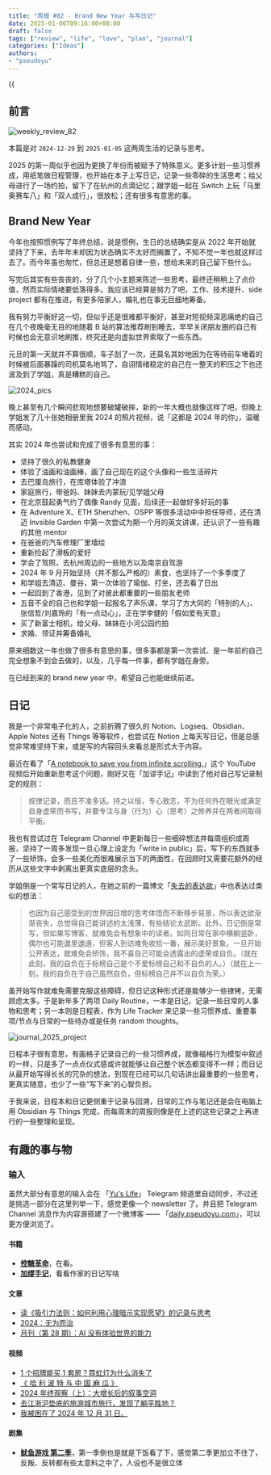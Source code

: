 ```yaml
---
title: "周报 #82 - Brand New Year 与写日记"
date: 2025-01-06T09:16:00+08:00
draft: false
tags: ["review", "life", "love", "plan", "journal"]
categories: ["Ideas"]
authors:
- "pseudoyu"
---
```


{{<audio src="audios/glimpse_of_us.mp3" caption="《Glimpse of Us》" >}}

## 前言

![weekly_review_82](https://image.pseudoyu.com/images/weekly_review_82.png)

本篇是对 `2024-12-29` 到 `2025-01-05` 这两周生活的记录与思考。

2025 的第一周似乎也因为更换了年份而被赋予了特殊意义。更多计划一些习惯养成，用纸笔做日程管理，也开始在本子上写日记，记录一些零碎的生活思考；给父母进行了一场约拍，留下了在杭州的点滴记忆；跟学姐一起在 Switch 上玩「马里奥赛车八」和「双人成行」，很放松；还有很多有意思的事。

## Brand New Year

今年也按照惯例写了年终总结，说是惯例，生日的总结确实是从 2022 年开始就坚持了下来，去年年末却因为状态确实不太好而搁置了，不知不觉一年也就这样过去了。而今年虽也匆忙，但总还是想着自律一些，想给未来的自己留下些什么。

写完后其实有些丧丧的，分了几个小主题来陈述一些思考，最终还稍稍上了点价值，然而实际情绪要低落得多。我应该已经算是努力了吧，工作、技术提升、side project 都有在推进，有更多陪家人，婚礼也在事无巨细地筹备。

我有努力平衡好这一切，但似乎还是很难都平衡好，甚至对短视频深恶痛绝的自己在几个夜晚毫无目的地随着 B 站的算法推荐刷到睡去，早早关闭朋友圈的自己有时候也会无意识地刷推，终究还是向虚拟世界索取了一些东西。

元旦的第一天就并不算很顺，车子刮了一次，还莫名其妙地因为在等待前车堵着的时候被后面暴躁的司机莫名地骂了，自诩情绪稳定的自己在一整天的积压之下也还波及到了学姐，真是糟糕的自己。

![2024_pics](https://image.pseudoyu.com/images/2024_pics.png)

晚上甚至有几个瞬间悲观地想要破罐破摔，新的一年大概也就像这样了吧，但晚上学姐发了几十张她相册里我 2024 的照片视频，说「这都是 2024 年的你」，温暖而感动。

其实 2024 年也尝试和完成了很多有意思的事：

- 坚持了很久的私教健身
- 体验了油画和油画棒，画了自己现在的这个头像和一些生活碎片
- 去巴厘岛旅行，在库塔体验了冲浪
- 家庭旅行，带爸妈、妹妹去内蒙玩/见学姐父母
- 在北京鼓起勇气约了偶像 Randy 见面，后续还一起做好多好玩的事
- 在 Adventure X、ETH Shenzhen、OSPP 等很多活动中中担任导师，还在清迈 Invsible Garden 中第一次尝试为期一个月的英文讲课，还认识了一些有趣的其他 mentor
- 在爸爸的汽车修理厂里墙绘
- 重新捡起了滑板的爱好
- 学会了驾照，去杭州周边的一些地方以及南京自驾游
- 2024 年 9 月开始坚持（并不那么严格的）素食，也坚持了一个多季度了
- 和学姐去清迈、曼谷，第一次体验了瑜伽、打坐，还去看了日出
- 一起回到了香港，见到了对彼此都重要的一些朋友老师
- 五音不全的自己也和学姐一起报名了声乐课，学习了方大同的「特别的人」、张信哲/刘嘉玲的「有一点动心」，正在学李健的「假如爱有天意」
- 买了新富士相机，给父母、妹妹在小河公园约拍
- 求婚、领证并筹备婚礼

原来细数这一年也做了很多有意思的事，很多事都是第一次尝试、是一年前的自己完全想象不到会去做的，以及，几乎每一件事，都有学姐在身旁。

在已经到来的 brand new year 中，希望自己也能继续前进。

## 日记

我是一个非常电子化的人，之前折腾了很久的 Notion、Logseq、Obsidian、Apple Notes 还有 Things 等等软件，也尝试在 Notion 上每天写日记，但是总感觉非常难坚持下来，或是写的内容回头来看总是形式大于内容。

最近在看了「[A notebook to save you from infinite scrolling.](https://www.youtube.com/watch?v=OmyfB513E1s)」这个 YouTube 视频后开始重新思考这个问题，刚好又在「加谬手记」中读到了他对自己写记录制定的规则：

> 规律记录，而且不准多话。持之以恒，专心致志，不为任何外在眼光或满足自身虚荣而书写，并要专注与身（行为）心（思考）之修养并在两者间取得平衡。

我也有尝试过在 Telegram Channel 中更新每日一些细碎想法并每周组织成周报，坚持了一周多发现一旦心理上设定为「write in public」后，写下的东西就多了一些矫饰，会多一些美化而很难展示当下的两面性，在回顾时又需要花额外的经历从这些文字中剥离出更真实底层的念头。

学姐倒是一个常写日记的人，在她之前的一篇博文「[失去的表达欲](https://www.boyilu.com/lost-desire-to-express)」中也表达过类似的想法：

> 也因为自己感受到的世界因日增的思考体悟而不断移步易景，所以表达欲渐渐丧失，总觉得自己能讲述的太浅薄，有些结论太武断。此外，日记倒是常写，但如果写博客，就难免会有想象中的读者。如同日常在家中横躺竖卧，偶尔也可能邋里邋遢，但客人到访难免收拾一番，展示美好景象。一旦开始公开表达，就难免会矫饰，我不喜自己可能会透露出的虚荣或自负。（就在此刻，我的自负在于标榜自己是个不爱标榜自己和不自负的人。）（就在上一刻，我的自负在于自己虽然自负，但标榜自己并不以自负为荣。）

虽开始写作就难免需要克服这些障碍，但日记这种形式还是能够少一些镣铐，无需顾虑太多。于是新年多了两项 Daily Routine，一本是日记，记录一些日常的人事物和思考；另一本则是日程表，作为 Life Tracker 来记录一些习惯养成、重要事项/节点与日常的一些待办或是任务 random thoughts。

![journal_2025_project](https://image.pseudoyu.com/images/journal_2025_project.png)

日程本子很有意思，有画格子记录自己的一些习惯养成，就像福格行为模型中叙述的一样，只是多了一点点仪式感或许就能够让自己整个状态都变得不一样；而日记从最开始写得长长的冗杂的想法，到现在已经可以几句话讲出最重要的一些思考，更真实随意，也少了一些“写下来”的心智负担。

于我来说，日程本和日记更侧重于记录与回溯，日常的工作与笔记还是会在电脑上用 Obsidian 与 Things 完成，而每周末的周报则像是在上述的这些记录之上再进行的一些整理和呈现。

## 有趣的事与物

### 输入

虽然大部分有意思的输入会在 「[Yu's Life](https://t.me/pseudoyulife)」 Telegram 频道里自动同步，不过还是挑选一部分在这里列举一下，感觉更像一个 newsletter 了。并且把 Telegram Channel 消息作为内容源搭建了一个微博客 —— 「[daily.pseudoyu.com](https://daily.pseudoyu.com/)」，可以更方便浏览了。

#### 书籍

- [**控糖革命**](https://book.douban.com/subject/36707112/)，在看。
- [**加缪手记**](https://book.douban.com/subject/34802764/)，看看作家的日记写啥


#### 文章

- [读《吸引力法则：如何利用心理暗示实现愿望》的记录与思考](https://polebug.github.io/2024/12/18/law_of_attraction/)
- [2024：无为而治](https://polebug.github.io/2024/12/28/2024/)
- [月刊（第 28 期）：AI 没有体验世界的能力](https://blog.ursb.me/posts/weekly-28/)

#### 视频

- [1 个招牌能买 1 套房？霓虹灯为什么消失了](https://www.bilibili.com/video/BV1tkqJYiES1)
- [《 哈 利 波 特 与 中 国 麻 瓜 》](https://www.bilibili.com/video/BV1ht63YREAq)
- [2024 年终观察（上）：大增长后的叙事空洞](https://www.bilibili.com/video/BV1BcrFYqEF5)
- [去江浙沪垫底的旅游城市旅行，发现了躺平胜地？](https://www.bilibili.com/video/BV1dsB5YiEAL)
- [我被困在了 2024 年 12 月 31 日。](https://www.bilibili.com/video/BV1SkrAYKEf9)

#### 剧集

- [**鱿鱼游戏 第二季**](http://movie.douban.com/subject/35656342/)，第一季倒也是就是下饭看了下，感觉第二季更加立不住了，反叛、反转都有些太意料之中了，人设也不是很立体
